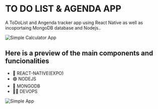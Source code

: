 

# TO DO LIST & AGENDA APP 

A ToDoList and Angenda tracker app using React Native as well as incoportaing MongoDB database and Nodejs..

![Simple Calculator App](https://i.imghippo.com/files/Okvkj1721653349.jpg)

## Here is a preview of the main components and funcionalities

* 📱 REACT-NATIVE(EXPO)
* 🟢 NODEJS
* 🍃 MONGODB
* 👩‍💻 DEVOPS

![Simple App](https://streamable.com/row6pv3d60829524b3)
 

